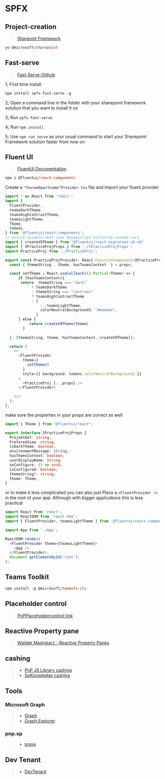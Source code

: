 # SPFX

## Project-creation

> [Shareoint Framework](https://learn.microsoft.com/en-us/sharepoint/dev/spfx/set-up-your-development-environment)

```ps
yo @microsoft/sharepoint
```

## Fast-serve

> [Fast-Serve-Github](https://github.com/s-KaiNet/spfx-fast-serve)

1; First time install

```ps
npm install spfx-fast-serve -g
```

2; Open a command line in the folder with your sharepoint framework solution that you want to install it on

3; Run ``` spfx-fast-serve ```

4; Run ``` npm install ```

5; Use ``` npm run serve ``` as your usual command to start your Sharepoint Framework solution faster from now on

## Fluent UI

> [FluentUI Documentation](https://react.fluentui.dev/?path=/docs/concepts-developer-quick-start--page)

```ps
npm i @fluentui/react-components
```

Create a `"Yourwebpartname"Provider.tsx` file and Import your fluent provider

```ts
import * as React from 'react';
import {
  FluentProvider,
  teamsDarkTheme,
  teamsHighContrastTheme,
  teamsLightTheme,
  Theme,
  tokens,
} from '@fluentui/react-components';
// eslint-disable-next-line @typescript-eslint/no-unused-vars
import { createV9Theme } from "@fluentui/react-migration-v8-v9"
import { IPracticeProjProps } from './IPracticeProjProps';
import PracticeProj from './PracticeProj';

export const PracticeProjProvider: React.FunctionComponent<IPracticeProjProps > = (props: React.PropsWithChildren<IPracticeProjProps >) => {
  const { themeString , theme, hasTeamsContext  } = props;

  const setTheme = React.useCallback(():Partial<Theme> => {
      if (hasTeamsContext){
       return  themeString === "dark"
            ? teamsDarkTheme
            : themeString === "contrast"
            ? teamsHighContrastTheme
            : {
                ...teamsLightTheme,
                colorNeutralBackground3: "#eeeeee",
              }
      } else {
           return createV9Theme(theme)
        }
    
  }, [themeString, theme, hasTeamsContext, createV9Theme]);

  return (
    <>
      <FluentProvider
        theme={
          setTheme()
        }
        style={{ background: tokens.colorNeutralBackground3 }}
      >
        <PracticeProj {...props} />
      </FluentProvider>

    </>
  );
};
```

make sure the properties in your props are correct as well

```ts
import { Theme } from "@fluentui/react";

export interface IPracticeProjProps {
  ProjektDef: string;
  PreferedView: string;
  isDarkTheme: boolean;
  environmentMessage: string;
  hasTeamsContext: boolean;
  userDisplayName: string;
  onConfigure: () => void;
  isConfigured: boolean;
  themeString?: string;
  theme: Theme;
}
```

or to make it less complicated you can also just Place a ``` <FluentProvider /> ``` in the root of your app. Although with bigger applications this is less practical

```ts
import React from 'react';
import ReactDOM from 'react-dom';
import { FluentProvider, teamsLightTheme } from '@fluentui/react-components';

import App from './App';

ReactDOM.render(
  <FluentProvider theme={teamsLightTheme}>
    <App />
  </FluentProvider>,
  document.getElementById('root'),
);
```

## Teams Toolkit

```ps
npm install -g @microsoft/teamsfx-cli
```

## Placeholder control

> [PnPPlaceholdercontroll link](https://pnp.github.io/sp-dev-fx-controls-react/controls/Placeholder/)

## Reactive Property pane

> [Waldek Mastykarz - Reactive Property Panes](https://blog.mastykarz.nl/sharepoint-framework-client-side-web-parts-non-reactive-property-pane/)

## cashing

> - [PnP JS Library cashing](https://pnp.github.io/pnpjs/v1/odata/docs/caching/#pnpodatacaching)
> - [SpKnowledge cashing](https://spknowledge.com/2020/07/01/spfx-using-pnp-caching/)

## Tools

### Microsoft Graph

> - [Graph](https://learn.microsoft.com/en-us/graph/overview)
> - [Graph Explorer](https://developer.microsoft.com/en-us/graph/graph-explorer)

### pnp.sp

> - [pnpjs](https://pnp.github.io/pnpjs/)

## Dev Tenant

> - [DevTenant](https://developer.microsoft.com/en-us/microsoft-365/profile)